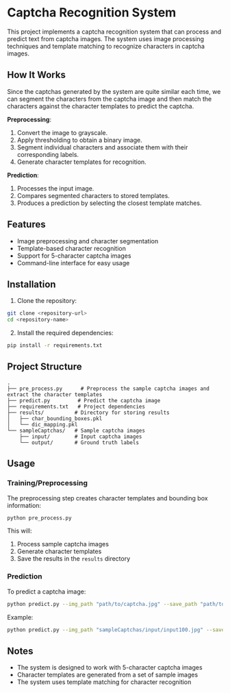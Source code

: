 # Captcha Recognition System

This project implements a captcha recognition system that can process and predict text from captcha images. The system uses image processing techniques and template matching to recognize characters in captcha images.

## How It Works
Since the captchas generated by the system are quite similar each time, we can segment the characters from the captcha image and then match the characters against the character templates to predict the captcha.

**Preprocessing**:
   1. Convert the image to grayscale.
   2. Apply thresholding to obtain a binary image.
   3. Segment individual characters and associate them with their corresponding labels.
   4. Generate character templates for recognition.

**Prediction**:
   1. Processes the input image.
   2. Compares segmented characters to stored templates.
   3. Produces a prediction by selecting the closest template matches.

## Features

- Image preprocessing and character segmentation
- Template-based character recognition
- Support for 5-character captcha images
- Command-line interface for easy usage

## Installation

1. Clone the repository:
```bash
git clone <repository-url>
cd <repository-name>
```

2. Install the required dependencies:
```bash
pip install -r requirements.txt
```

## Project Structure

```
.
├── pre_process.py      # Preprocess the sample captcha images and extract the character templates
├── predict.py         # Predict the captcha image
├── requirements.txt   # Project dependencies
├── results/          # Directory for storing results
│   ├── char_bounding_boxes.pkl
│   └── dic_mapping.pkl
└── sampleCaptchas/   # Sample captcha images
    ├── input/        # Input captcha images
    └── output/       # Ground truth labels
```

## Usage

### Training/Preprocessing

The preprocessing step creates character templates and bounding box information:

```bash
python pre_process.py
```

This will:
1. Process sample captcha images
2. Generate character templates
3. Save the results in the `results` directory

### Prediction

To predict a captcha image:

```bash
python predict.py --img_path "path/to/captcha.jpg" --save_path "path/to/output.txt"
```

Example:
```bash
python predict.py --img_path "sampleCaptchas/input/input100.jpg" --save_path "results/output100.txt"
```

## Notes

- The system is designed to work with 5-character captcha images
- Character templates are generated from a set of sample images
- The system uses template matching for character recognition
